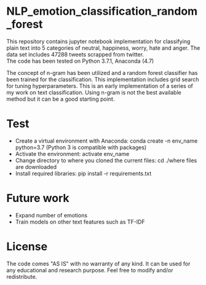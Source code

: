 # NLP_emotion_classification_random_forest
This repository contains jupyter notebook implementation for classifying plain text into 5 categories of neutral, happiness, worry, hate and anger. The data set includes 47288 tweets scrapped from twitter.    
The code has been tested on Python 3.7.1, Anaconda (4.7)   

The concept of n-gram has been utilized and a random forest classifier has been trained for the classification. This implementation includes grid search for tuning hyperparameters.
This is an early implementation of a series of my work on text classification. Using n-gram is not the best available method but it can be a good starting point.

# Test
- Create a virtual environment with Anaconda:  conda create -n env_name python=3.7 (Python 3 is compatible with packages)
- Activate the environment: activate env_name
- Change directory to where you cloned the current files: cd ./where files are downloaded
- Install required libraries: pip install -r requirements.txt

# Future work
- Expand number of emotions
- Train models on other text features such as TF-IDF


# License
The code comes "AS IS" with no warranty of any kind. It can be used for any educational and research purpose. Feel free to modify and/or redistribute.
